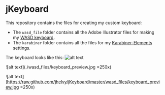# jKeyboard
This repository contains the files for creating my custom keyboard:
- The `wasd_file` folder contains all the Adobe Illustrator files for making my [WASD keyboard](http://www.wasdkeyboards.com/).
- The `karabiner` folder contains all the files for my [Karabiner-Elements](https://pqrs.org/osx/karabiner/) settings.

The keyboard looks like this:
![alt text](https://raw.github.com/jhelvy/jKeyboard/master/wasd_files/keyboard_preview.jpg "Keyboard Layout")

![alt text](./wasd_files/keyboard_preview.jpg =250x)

![alt text](https://raw.github.com/jhelvy/jKeyboard/master/wasd_files/keyboard_preview.jpg =250x)

